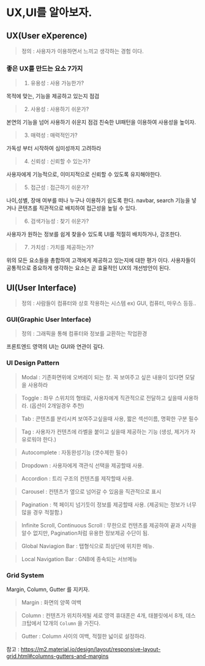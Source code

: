 # UX,UI를 알아보자.
## UX(User eXperence)
> 정의 : 사용자가 이용하면서 느끼고 생각하는 경험 이다.
### 좋은 UX를 만드는 요소 7가지
> 1. 유용성 : 사용 가능한가?

목적에 맞는, 기능을 제공하고 있는지 점검

> 2. 사용성 : 사용하기 쉬운가?

본연의 기능을 넘어 사용하기 쉬운지 점검
친숙한 UI패턴을 이용하여 사용성을 높이자.

> 3. 매력성 : 매력적인가?

가독성 부터 시작하여 심미성까지 고려하라

> 4. 신뢰성 : 신뢰할 수 있는가?

사용자에게 기능적으로, 이미지적으로 신뢰할 수 있도록 유지해야한다.

> 5. 접근성 : 접근하기 쉬운가?

나이,성별, 장애 여부를 떠나 누구나 이용하기 쉽도록 한다.
navbar, search 기능을 넣거나 콘텐츠를 직관적으로 배치하여 접근성을 높일 수 있다.

> 6. 검색가능성 : 찾기 쉬운가?

사용자가 원하는 정보를 쉽게 찾을수 있도록 UI를 적절히 배치하거나, 강조한다.

> 7. 가치성 : 가치를 제공하는가?

위의 모든 요소들을 총합하여 고객에게 제공하고 있는지에 대한 평가 이다.
사용자들이 공통적으로 중요하게 생각하는 요소는 곧 효율적인 UX의 개선방안이 된다.

## UI(User Interface)
> 정의 : 사람들이 컴퓨터와 상호 작용하는 시스템 ex) GUI, 컴퓨터, 마우스 등등..

### GUI(Graphic User Interface)
> 정의 : 그래픽을 통해 컴퓨터와 정보를 교환하는 작업환경

프론트엔드 영역의 UI는 GUI와 연관이 깊다.

### UI Design Pattern

> Modal : 기존화면위에 오버레이 되는 창. 꼭 보여주고 싶은 내용이 있다면 모달을 사용하라

> Toggle : 좌우 스위치의 형태로, 사용자에게 직관적으로 전달하고 싶을때 사용하라. (옵션이 2개일경우 추천)

> Tab : 콘텐츠를 분리시켜 보여주고싶을때 사용, 짧은 섹션이름, 명확한 구분 필수

> Tag : 사용자가 컨텐츠에 라벨을 붙이고 싶을때 제공하는 기능 (생성, 제거가 자유로워야 한다.)

> Autocomplete : 자동완성기능 (갯수제한 필수)

> Dropdown : 사용자에게 객관식 선택을 제공할때 사용.

> Accordion : 트리 구조의 컨텐츠를 제작할때 사용.

> Carousel : 컨텐츠가 옆으로 넘어갈 수 있음을 직관적으로 표시

> Pagination : 책 페이지 넘기듯이 정보를 제공할때 사용. (제공되는 정보가 너무 많을 경우 적절함.)

> Infinite Scroll, Continuous Scroll : 무한으로 컨텐츠를 제공하여 끝과 시작을 알수 없지만, Pagination처럼 유용한 정보제공 수단이 됨.

> Global Naviagion Bar : 탭형식으로 최상단에 위치한 메뉴.

> Local Navigation Bar : GNB에 종속되는 서브메뉴

### Grid System
Margin, Column, Gutter 를 지키자.

> Margin : 화면의 양쪽 여백

> Column : 컨텐츠가 위치하게될 세로 영역
휴대폰은 4개, 태블릿에서 8개, 데스크탑에서 12개의 `Column` 을 가진다.

> Gutter : Column 사이의 여백, 적절한 넓이로 설정하라.

참고 : https://m2.material.io/design/layout/responsive-layout-grid.html#columns-gutters-and-margins